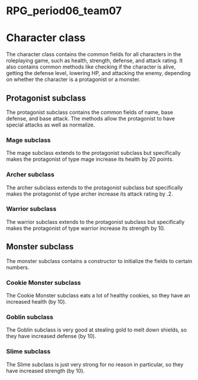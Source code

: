 # RPG_period06_team07

# Character class
The character class contains the common fields for all characters in the roleplaying game, such as health, strength, defense, and attack rating. It also contains common methods like checking if the character is alive, getting the defense level, lowering HP, and attacking the enemy, depending on whether the character is a protagonist or a monster.

## Protagonist subclass
The protagonist subclass contains the common fields of name, base defense, and base attack. The methods allow the protagonist to have special attacks as well as normalize.

### Mage subclass
The mage subclass extends to the protagonist subclass but specifically makes the protagonist of type mage increase its health by 20 points.

### Archer subclass
The archer subclass extends to the protagonist subclass but specifically makes the protagonist of type archer increase its attack rating by .2.

### Warrior subclass
The warrior subclass extends to the protagonist subclass but specifically makes the protagonist of type warrior increase its strength by 10.

## Monster subclass
The monster subclass contains a constructor to initialize the fields to certain numbers.

### Cookie Monster subclass
The Cookie Monster subclass eats a lot of healthy cookies, so they have an increased health (by 10).
### Goblin subclass
The Goblin subclass is very good at stealing gold to melt down shields, so they have increased defense (by 10).
### Slime subclass
The Slime subclass is just very strong for no reason in particular, so they have increased strength (by 10).

